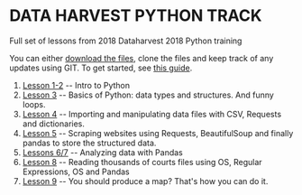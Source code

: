 

# DATA HARVEST PYTHON TRACK

Full set of lessons from 2018 Dataharvest 2018 Python training

You can either [download the files](https://github.com/gebelo/DHPython/archive/master.zip), clone the files and keep track of any updates using GIT. To get started, see [this guide](https://guides.github.com/activities/hello-world/).


1. [Lesson 1-2](PythonI_II/) -- Intro to Python
2. [Lesson 3](PythonIII/) -- Basics of Python: data types and structures. And funny loops. 
3. [Lesson 4](PythonIV) -- Importing and manipulating data files with CSV, Requests and dictionaries.
4. [Lesson 5](https://github.com/gebelo/DHPython/tree/master/PythonV) -- Scraping websites using Requests, BeautifulSoup and finally pandas to store the structured data.
5. [Lessons 6/7](https://github.com/gebelo/DHPython/tree/master/PythonVI_VII) -- Analyzing data with Pandas
6. [Lesson 8](https://github.com/gebelo/DHPython/tree/master/PythonVIII) -- Reading thousands of courts files using OS, Regular Expressions, OS and Pandas
7. [Lesson 9](PythonIX) -- You should produce a map? That's how you can do it. 
